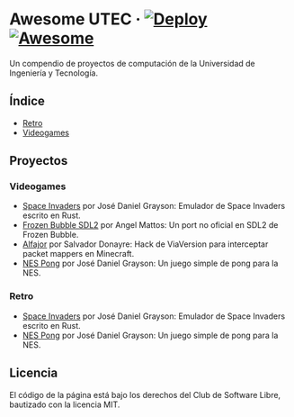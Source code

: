 # Awesome UTEC · [![Deploy](https://github.com/csl-club/awesome-utec/actions/workflows/deploy.yml/badge.svg)](https://github.com/csl-club/awesome-utec/actions/workflows/deploy.yml) [![Awesome](https://awesome.re/badge.svg)](https://awesome.re)

Un compendio de proyectos de computación de la Universidad de Ingeniería y Tecnología.

## Índice
- [Retro](#retro)
- [Videogames](#videogames)

## Proyectos

### Videogames
- [Space Invaders](https://github.com/Grazen0/space-invaders) por José Daniel Grayson: Emulador de Space Invaders escrito en Rust.
- [Frozen Bubble SDL2](https://github.com/Erizur/frozen-bubble-sdl2) por Angel Mattos: Un port no oficial en SDL2 de Frozen Bubble.
- [Alfajor](https://github.com/OcZi/Alfajor) por Salvador Donayre: Hack de ViaVersion para interceptar packet mappers en Minecraft.
- [NES Pong](https://github.com/Grazen0/nes-pong) por José Daniel Grayson: Un juego simple de pong para la NES.
### Retro
- [Space Invaders](https://github.com/Grazen0/space-invaders) por José Daniel Grayson: Emulador de Space Invaders escrito en Rust.
- [NES Pong](https://github.com/Grazen0/nes-pong) por José Daniel Grayson: Un juego simple de pong para la NES.

## Licencia
El código de la página está bajo los derechos del Club de Software Libre, bautizado con la licencia MIT.
